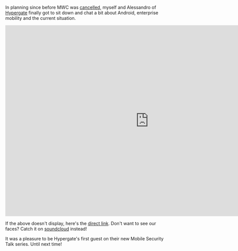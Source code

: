 <!---
title: "Watch: An Android Enterprise discussion with Hypergate"
date: "2020-07-16"
categories:
  - "enterprise"
tags:
  - "android"
  - "android-enterprise"
--->

In planning since before MWC was [cancelled](https://www.bbc.co.uk/news/technology-51474116), myself and Alessandro of [Hypergate](https://hypergate.com) finally got to sit down and chat a bit about Android, enterprise mobility and the current situation.

<iframe width="900" height="600" src="https://www.youtube.com/embed/tsJSwE6dHsA" frameborder="0" allow="accelerometer; autoplay; clipboard-write; encrypted-media; gyroscope; picture-in-picture" allowfullscreen></iframe>

If the above doesn't display, here's the [direct link](https://www.youtube.com/watch?v=tsJSwE6dHsA). Don't want to see our faces? Catch it on [soundcloud](https://soundcloud.com/user-860941344-689406593/mobile-security-talk-1-with-jason-bayton-and-alessandro-decarli) instead!

It was a pleasure to be Hypergate's first guest on their new Mobile Security Talk series. Until next time!
